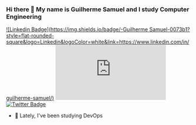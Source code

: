 ### Hi there 👋 My name is Guilherme Samuel and I study Computer Engineering
[![Linkedin Badge](https://img.shields.io/badge/-Guilherme Samuel-0073b1?style=flat-rounded-square&logo=Linkedin&logoColor=white&link=https://www.linkedin.com/in/guilherme-samuel/)](https://www.linkedin.com/in/guilherme-samuel)
[![Gmail Badge](https://img.shields.io/badge/--white?style=social&label=&#847;gui.samuel10@gmail.com&logo=Gmail&logoColor=c14438&link=mailto:gui.samuel10@gmail.com)](mailto:gui.samuel10@gmail.com@gmail.com)
[![Twitter Badge](https://img.shields.io/twitter/follow/kaisensan?style=social)](https://twitter.com/kaisensan)
- 🌱 Lately, I've been studying DevOps


<!--
**GuiSamuka/GuiSamuka** is a ✨ _special_ ✨ repository because its `README.md` (this file) appears on your GitHub profile.

Here are some ideas to get you started:

- 🔭 I’m currently working on ... 
- 👯 I’m looking to collaborate on ...
- 🤔 I’m looking for help with ...
- 💬 Ask me about ...
- 📫 How to reach me: ...
- 😄 Pronouns: ...
- ⚡ Fun fact: ...
-->
